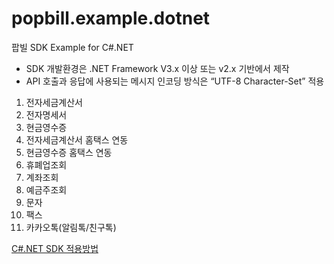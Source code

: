 ﻿popbill.example.dotnet
======================

팝빌 SDK Example for C#.NET

+ SDK 개발환경은 .NET Framework V3.x 이상 또는 v2.x 기반에서 제작
+ API 호출과 응답에 사용되는 메시지 인코딩 방식은 “UTF-8 Character-Set” 적용

1. 전자세금계산서
2. 전자명세서
3. 현금영수증
4. 전자세금계산서 홈택스 연동
5. 현금영수증 홈택스 연동
6. 휴폐업조회
7. 계좌조회
8. 예금주조회
9. 문자
10. 팩스
11. 카카오톡(알림톡/친구톡)

[C#.NET SDK 적용방법](https://docs.popbill.com/taxinvoice/tutorial/dotnet)
